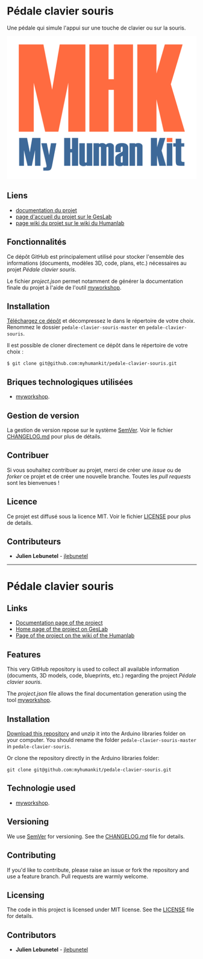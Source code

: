 # Pédale clavier souris
Une pédale qui simule l'appui sur une touche de clavier ou sur la souris.

![featured_image](images/mhk_logotype.png)

## Liens
 * [documentation du projet](https://docs.humanlab.me/myhumankit/pedale-clavier-souris)
 * [page d'accueil du projet sur le GesLab](https://dev.humanlab.me/projet/pedale-clavier-souris/)
 * [page wiki du projet sur le wiki du Humanlab](http://wikilab.myhumankit.org/index.php?title=Projets:Pedale_clavier_souris)


## Fonctionnalités
Ce dépôt GitHub est principalement utilisé pour stocker l'ensemble des informations (documents, modèles 3D, code, plans, etc.) nécessaires au projet _Pédale clavier souris_.

Le fichier _project.json_ permet notamment de générer la documentation finale du projet à l'aide de l'outil [myworkshop](https://github.com/myhumankit/myworkshop).

## Installation
[Téléchargez ce dépôt](https://github.com/myhumankit/pedale-clavier-souris/archive/master.zip) et décompressez le dans le répertoire de votre choix. Renommez le dossier `pedale-clavier-souris-master` en `pedale-clavier-souris`.

Il est possible de cloner directement ce dépôt dans le répertoire de votre choix :

```
$ git clone git@github.com:myhumankit/pedale-clavier-souris.git
```

## Briques technologiques utilisées
 * [myworkshop](https://github.com/myhumankit/myworkshop).

## Gestion de version
La gestion de version repose sur le système [SemVer](http://semver.org/). Voir le fichier [CHANGELOG.md](CHANGELOG.md) pour plus de détails.

## Contribuer
Si vous souhaitez contribuer au projet, merci de créer une _issue_ ou de _forker_ ce projet et de créer une nouvelle branche. Toutes les _pull requests_ sont les bienvenues !

## Licence
Ce projet est diffusé sous la licence MIT. Voir le fichier [LICENSE](LICENSE) pour plus de details.

## Contributeurs
 * **Julien Lebunetel** - [jlebunetel](https://github.com/jlebunetel)

---

# Pédale clavier souris

## Links
 * [Documentation page of the project](https://docs.humanlab.me/myhumankit/pedale-clavier-souris)
 * [Home page of the project on GesLab](https://dev.humanlab.me/projet/pedale-clavier-souris/)
 * [Page of the project on the wiki of the Humanlab](http://wikilab.myhumankit.org/index.php?title=Projets:Pedale_clavier_souris)


## Features
This very GitHub repository is used to collect all available information (documents, 3D models, code, blueprints, etc.) regarding the project _Pédale clavier souris_.

The _project.json_ file allows the final documentation generation using the tool [myworkshop](https://github.com/myhumankit/myworkshop).

## Installation
[Download this repository](https://github.com/myhumankit/pedale-clavier-souris/archive/master.zip) and unzip it into the Arduino libraries folder on your computer. You should rename the folder `pedale-clavier-souris-master` in `pedale-clavier-souris`.

Or clone the repository directly in the Arduino libraries folder:

```
git clone git@github.com:myhumankit/pedale-clavier-souris.git
```

## Technologie used
 * [myworkshop](https://github.com/myhumankit/myworkshop).

## Versioning
We use [SemVer](http://semver.org/) for versioning. See the [CHANGELOG.md](CHANGELOG.md) file for details.

## Contributing
If you'd like to contribute, please raise an issue or fork the repository and use a feature branch. Pull requests are warmly welcome.

## Licensing
The code in this project is licensed under MIT license. See the [LICENSE](LICENSE) file for details.

## Contributors
 * **Julien Lebunetel** - [jlebunetel](https://github.com/jlebunetel)
